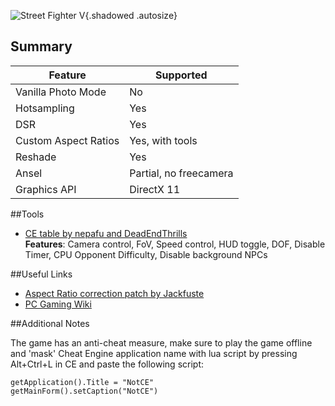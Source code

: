 ![Street Fighter V](Images\SFVAE-header.png "Shot by Langgi"){.shadowed .autosize}

## Summary

Feature | Supported
--|--
Vanilla Photo Mode | No
Hotsampling | Yes
DSR | Yes
Custom Aspect Ratios | Yes, with tools 
Reshade | Yes
Ansel | Partial, no freecamera
Graphics API | DirectX 11
 
##Tools

* [CE table by nepafu and DeadEndThrills](..\CheatTables\streetfighterv.ct)  
**Features**: Camera control, FoV, Speed control, HUD toggle, DOF, Disable Timer, CPU Opponent Difficulty, Disable background NPCs

##Useful Links

* [Aspect Ratio correction patch by Jackfuste](http://www.wsgf.org/forums/viewtopic.php?p=172340#p172340)
* [PC Gaming Wiki](https://pcgamingwiki.com/wiki/Street_Fighter_V)

##Additional Notes

The game has an anti-cheat measure, make sure to play the game offline and 'mask' Cheat Engine application name with lua script by pressing Alt+Ctrl+L in CE and paste the following script:

```
getApplication().Title = "NotCE" 
getMainForm().setCaption("NotCE")
```
